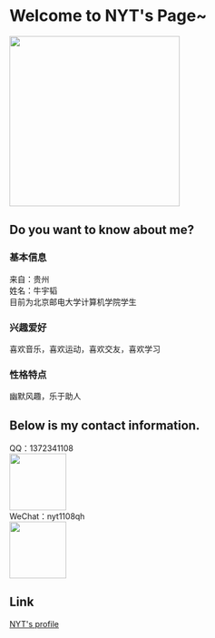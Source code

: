 # Welcome to NYT's Page~  
<img align="center" width="300" src="https://github.com/nyt1108qh/nyt1108qh.github.io/blob/c8cc652459f53e1517ccf6480ce04354d8188b5b/%E5%93%88.jpg">  
  
## Do you want to know about me?  
### 基本信息  
来自：贵州  
姓名：牛宇韬  
目前为北京邮电大学计算机学院学生
### 兴趣爱好  
喜欢音乐，喜欢运动，喜欢交友，喜欢学习
### 性格特点  
幽默风趣，乐于助人
## Below is my contact information.  
QQ：1372341108  
<img align="center" width="100" src="https://github.com/nyt1108qh/nyt1108qh.github.io/blob/8d82ba8f3aa0e0a664a0e022155086e0c813033f/qq%E7%A0%81.png">  
WeChat：nyt1108qh  
<img align="center" width="100" src="https://github.com/nyt1108qh/nyt1108qh.github.io/blob/8d82ba8f3aa0e0a664a0e022155086e0c813033f/%E5%BE%AE%E4%BF%A1%E7%A0%81.png">  
## Link  
[NYT's profile](https://github.com/nyt1108qh "超链接title")
